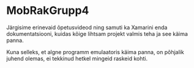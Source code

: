 # MobRakGrupp4

Järgisime erinevaid õpetusvideod ning samuti ka Xamarini enda dokumentatsiooni, kuidas kõige lihtsam projekt valmis teha ja see käima panna.

Kuna selleks, et algne programm emulaatoris käima panna, on põhjalik juhend olemas, ei tekkinud hetkel mingeid raskeid kohti.
